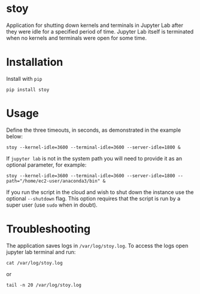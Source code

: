 # stoy
Application for shutting down kernels and terminals in Jupyter Lab after they were idle for a specified period of time.
Jupyter Lab itself is terminated when no kernels and terminals were open for some time.

# Installation
Install with `pip`
```commandline
pip install stoy
```

# Usage
Define the three timeouts, in seconds, as demonstrated in the example below:
```commandline
stoy --kernel-idle=3600 --terminal-idle=3600 --server-idle=1800 &
```
If `jupyter lab` is not in the system path you will need to provide it as an optional parameter, for example:
```commandline
stoy --kernel-idle=3600 --terminal-idle=3600 --server-idle=1800 --path="/home/ec2-user/anaconda3/bin" &
```
If you run the script in the cloud and wish to shut down the instance use the optional `--shutdown` flag. This option
requires that the script is run by a super user (use `sudo` when in doubt).

# Troubleshooting
The application saves logs in `/var/log/stoy.log`. To access the logs open jupyter lab terminal and run:
```commandline
cat /var/log/stoy.log
```
or 
```commandline
tail -n 20 /var/log/stoy.log
```


